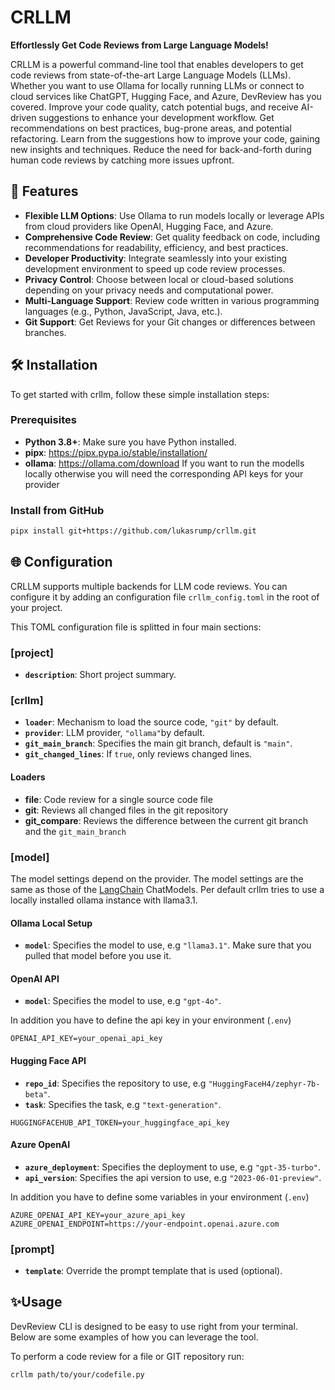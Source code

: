 # CRLLM

**Effortlessly Get Code Reviews from Large Language Models!**

CRLLM is a powerful command-line tool that enables developers to get code reviews from state-of-the-art Large Language Models (LLMs). Whether you want to use Ollama for locally running LLMs or connect to cloud services like ChatGPT, Hugging Face, and Azure, DevReview has you covered. Improve your code quality, catch potential bugs, and receive AI-driven suggestions to enhance your development workflow. Get recommendations on best practices, bug-prone areas, and potential refactoring.
Learn from the suggestions how to improve your code, gaining new insights and techniques. Reduce the need for back-and-forth during human code reviews by catching more issues upfront.

## 🚀 Features

- **Flexible LLM Options**: Use Ollama to run models locally or leverage APIs from cloud providers like OpenAI, Hugging Face, and Azure.
- **Comprehensive Code Review**: Get quality feedback on code, including recommendations for readability, efficiency, and best practices.
- **Developer Productivity**: Integrate seamlessly into your existing development environment to speed up code review processes.
- **Privacy Control**: Choose between local or cloud-based solutions depending on your privacy needs and computational power.
- **Multi-Language Support**: Review code written in various programming languages (e.g., Python, JavaScript, Java, etc.).
- **Git Support**: Get Reviews for your Git changes or differences between branches.

## 🛠️ Installation

To get started with crllm, follow these simple installation steps:

### Prerequisites

- **Python 3.8+**: Make sure you have Python installed.
- **pipx**: https://pipx.pypa.io/stable/installation/
- **ollama**: https://ollama.com/download 
If you want to run the modells locally otherwise you will need the corresponding API keys for your provider



### Install from GitHub
```sh
pipx install git+https://github.com/lukasrump/crllm.git
```

## 🌐 Configuration
CRLLM supports multiple backends for LLM code reviews. You can configure it by adding an configuration file `crllm_config.toml` in the root of your project.

This TOML configuration file is splitted in four main sections:

### [project]
- **`description`**: Short project summary.

### [crllm]
- **`loader`**: Mechanism to load the source code, `"git"` by default.
- **`provider`**: LLM provider, `"ollama"`by default.
- **`git_main_branch`**: Specifies the main git branch, default is `"main"`.
- **`git_changed_lines`**: If `true`, only reviews changed lines.

#### Loaders
- **file**: Code review for a single source code file
- **git**: Reviews all changed files in the git repository
- **git_compare**: Reviews the difference between the current git branch and the `git_main_branch`

### [model]
The model settings depend on the provider. The model settings are the same as those of the [LangChain](https://python.langchain.com/docs/integrations/chat/) ChatModels. Per default crllm tries to use a locally installed ollama instance with llama3.1.

#### Ollama Local Setup
- **`model`**: Specifies the model to use, e.g `"llama3.1"`. Make sure that you pulled that model before you use it.

#### OpenAI API
- **`model`**: Specifies the model to use, e.g `"gpt-4o"`.

In addition you have to define the api key in your environment (`.env`)
```
OPENAI_API_KEY=your_openai_api_key
```
#### Hugging Face API
- **`repo_id`**: Specifies the repository to use, e.g `"HuggingFaceH4/zephyr-7b-beta"`.
- **`task`**: Specifies the task, e.g `"text-generation"`.

```
HUGGINGFACEHUB_API_TOKEN=your_huggingface_api_key
```

#### Azure OpenAI
- **`azure_deployment`**: Specifies the deployment to use, e.g `"gpt-35-turbo"`.
- **`api_version`**: Specifies the api version to use, e.g `"2023-06-01-preview"`.

In addition you have to define some variables in your environment (`.env`)

```
AZURE_OPENAI_API_KEY=your_azure_api_key
AZURE_OPENAI_ENDPOINT=https://your-endpoint.openai.azure.com
```

### [prompt]
- **`template`**: Override the prompt template that is used (optional).

## ✨Usage
DevReview CLI is designed to be easy to use right from your terminal. Below are some examples of how you can leverage the tool.

To perform a code review for a file or GIT repository run:
```sh
crllm path/to/your/codefile.py
```